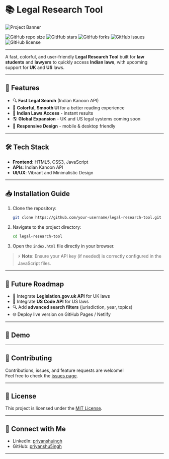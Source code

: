 # 📚 Legal Research Tool

![Project Banner](https://png.pngtree.com/png-clipart/20230106/original/pngtree-law-scales-of-justice-illustration-png-image_8877360.png)
<!-- Replace the above link with your actual banner if you have one -->

![GitHub repo size](https://img.shields.io/github/repo-size/priyanshu5ingh/LawTool5)
![GitHub stars](https://img.shields.io/github/stars/priyanshu5ingh/LawTool5)
![GitHub forks](https://img.shields.io/github/forks/priyanshu5ingh/LawTool5)
![GitHub issues](https://img.shields.io/github/issues/priyanshu5ingh/LawTool5)
![GitHub license](https://img.shields.io/github/license/priyanshu5ingh/LawTool5)

---

A fast, colorful, and user-friendly **Legal Research Tool** built for **law students** and **lawyers** to quickly access **Indian laws**, with upcoming support for **UK** and **US** laws.

---

## 🚀 Features

- 🔍 **Fast Legal Search** (Indian Kanoon API)
- 🎨 **Colorful, Smooth UI** for a better reading experience
- 📜 **Indian Laws Access** - instant results
- 🌎 **Global Expansion** - UK and US legal systems coming soon
- 📱 **Responsive Design** - mobile & desktop friendly

---

## 🛠️ Tech Stack

- **Frontend**: HTML5, CSS3, JavaScript
- **APIs**: Indian Kanoon API
- **UI/UX**: Vibrant and Minimalistic Design

---

## 📥 Installation Guide

1. Clone the repository:
   ```bash
   git clone https://github.com/your-username/legal-research-tool.git
   ```

2. Navigate to the project directory:
   ```bash
   cd legal-research-tool
   ```

3. Open the `index.html` file directly in your browser.

> ⚡ **Note**: Ensure your API key (if needed) is correctly configured in the JavaScript files.

---

## 🌟 Future Roadmap

- 🔗 Integrate **Legislation.gov.uk API** for UK laws
- 🔗 Integrate **US Code API** for US laws
- 🔍 Add **advanced search filters** (jurisdiction, year, topics)
- 🌐 Deploy live version on GitHub Pages / Netlify

---

## 📸 Demo



---

## 🤝 Contributing

Contributions, issues, and feature requests are welcome!  
Feel free to check the [issues page](https://github.com/priyanshu5ingh/legal-research-tool/issues).

---

## 📜 License

This project is licensed under the [MIT License](LICENSE).

---

## 💬 Connect with Me

- LinkedIn: [priyanshuingh](https://www.linkedin.com/in/priyanshu5ingh/)
- GitHub: [priyanshu5ingh](https://github.com/priyanshu5ingh)

---
